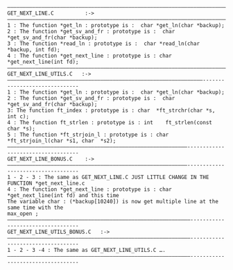 
    —————————————————————————————————————————————————————————————————————————————————————————————                  
    GET_NEXT_LINE.C          :->                                                                 
    —————————————————————————————————————————————————————————————————————————————————————————————             
    1 : The function *get_ln : prototype is :  char *get_ln(char *backup);
    2 : The function *get_sv_and_fr : prototype is :  char *get_sv_and_fr(char *backup);
    3 : The function *read_ln : prototype is :  char *read_ln(char *backup, int fd);
    4 : The function *get_next_line : prototype is : char    *get_next_line(int fd);   
    —————————————————————————————————————————————————————————————————————————————————————————————        
    GET_NEXT_LINE_UTILS.C   :->                                                                  
    ———————————————————————————————————————————————————————————————------------------------------
    1 : The function *get_ln : prototype is :  char *get_ln(char *backup);
    2 : The function *get_sv_and_fr : prototype is :  char *get_sv_and_fr(char *backup);
    3: The function ft_index : prototype is : char	*ft_strchr(char *s, int c);              
    4 : The function ft_strlen : prototype is : int    ft_strlen(const char *s);                    
    5 : The function *ft_strjoin_l : prototype is : char    *ft_strjoin_l(char *s1, char  *s2); 
    ——————————————————————————————————————————————————————————-----------------------------------             
    GET_NEXT_LINE_BONUS.C    :->                                                                  
    ——————————————————————————————————————————————————————————-----------------------------------                 
    1 - 2 - 3 : The same as GET_NEXT_LINE.C JUST LITTLE CHANGE IN THE FUNCTION *get_next_line.c    
    4 : The function *get_next_line : prototype is : char    *get_next_line(int fd) and this time   
    The variable char : (*backup[10240]) is now get multiple line at the same time with the 
    max_open ;               
    ———————————————————————————————————————————————————————————----------------------------------                 
    GET_NEXT_LINE_UTILS_BONUS.C   :->                                                              
    ———————————————————————————————————————————————————————————----------------------------------              
    1 - 2 - 3 -4 : The same as GET_NEXT_LINE_UTILS.C ….                                            
    ———————————————————————————————————————————————————————————----------------------------------               
